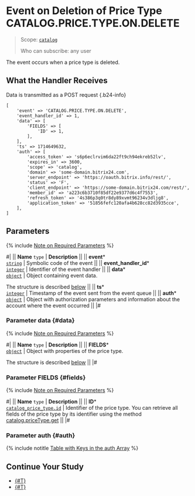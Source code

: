 # Event on Deletion of Price Type CATALOG.PRICE.TYPE.ON.DELETE

> Scope: [`catalog`](../../../scopes/permissions.md)
>
> Who can subscribe: any user

The event occurs when a price type is deleted.

## What the Handler Receives

Data is transmitted as a POST request {.b24-info}

```
[
    'event' => 'CATALOG.PRICE.TYPE.ON.DELETE',    
    'event_handler_id' => 1,
    'data' => [
        'FIELDS' => [
            'ID' => 1,
        ],
    ],
    'ts' => 1714649632,
    'auth' => [
        'access_token' => 's6p6eclrvim6da22ft9ch94ekreb52lv',
        'expires_in' => 3600,
        'scope' => 'catalog',
        'domain' => 'some-domain.bitrix24.com',
        'server_endpoint' => 'https://oauth.bitrix.info/rest/',
        'status' => 'F',
        'client_endpoint' => 'https://some-domain.bitrix24.com/rest/',
        'member_id' => 'a223c6b3710f85df22e9377d6c4f7553',
        'refresh_token' => '4s386p3q0tr8dy89xvmt96234v3dljg8',
        'application_token' => '51856fefc120afa4b628cc82d3935cce',
    ],
]
```

## Parameters

{% include [Note on Required Parameters](../../../../_includes/required.md) %}

#|
|| **Name**
`type` | **Description** ||
|| **event***  
[`string`](../../data-types.md) | Symbolic code of the event ||
|| **event_handler_id***  
[`integer`](../../data-types.md) | Identifier of the event handler ||
|| **data***  
[`object`](../../data-types.md) | Object containing event data.

The structure is described [below](#data) ||
|| **ts***  
[`integer`](../../data-types.md) | Timestamp of the event sent from the event queue ||
|| **auth***  
[`object`](../../data-types.md) | Object with authorization parameters and information about the account where the event occurred ||
|#

### Parameter data {#data}

{% include [Note on Required Parameters](../../../../_includes/required.md) %}

#|
|| **Name**
`type` | **Description** ||
|| **FIELDS***  
[`object`](../../data-types.md) | Object with properties of the price type.

The structure is described [below](#fields) ||
|#

### Parameter FIELDS {#fields}

{% include [Note on Required Parameters](../../../../_includes/required.md) %}

#|
|| **Name**
`type` | **Description** ||
|| **ID***  
[`catalog_price_type.id`](../../data-types.md#catalog_price_type) | Identifier of the price type. You can retrieve all fields of the price type by its identifier using the method [catalog.priceType.get](../catalog-price-type-get.md) ||
|#

### Parameter auth {#auth}

{% include notitle [Table with Keys in the auth Array](../../../../_includes/auth-params-in-events.md) %}

## Continue Your Study

- [{#T}](./catalog-price-type-on-add.md)
- [{#T}](./catalog-price-type-on-update.md)